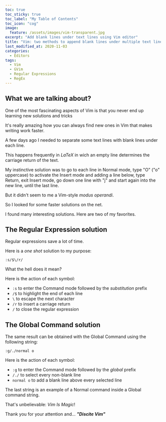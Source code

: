 ```yaml
---
toc: true
toc_sticky: true
toc_label: "My Table of Contents"
toc_icon: "cog"
image:
  feature: /assets/images/vim-transparent.jpg
excerpt: "Add blank lines under text lines using Vim editor"
title: "Vim: two methods to append blank lines under multiple text lines"
last_modified_at: 2020-11-03
categories:
  - Editors
tags:
  - Vim
  - GVim
  - Regular Expressions
  - RegEx
---
```


## What we are talking about?

One of the most fascinating aspects of Vim is that you never end up learning new solutions and tricks

It's really amazing how you can always find new ones in Vim that makes writing work faster.

A few days ago I needed to separate some text lines with blank lines under each line.

This happens frequently in _LaTeX_ in wich an empty line determines the carriage return of the text.

My instinctive solution was to go to each line in Normal mode, type "O" ("o" uppercase) to activate the Insert mode and adding a line below, type Return, exit Insert mode, go down one line with "j" and start again into the new line, until the last line.

But it didn't seem to me a Vim-style _modus operandi_.

So I looked for some faster solutions on the net.

I found many interesting solutions. Here are two of my favorites.


## The Regular Expression solution

Regular expressions save a lot of time.

Here is a _one shot_ solution to my purpose:

``` vim
:s/$\/r/
```
What the hell does it mean?

Here is the action of each symbol:

- `:s` to enter the Command mode followed by the _substitution_ prefix
- `/$` to highlight the end of each line
- `\` to escape the next character
- `/r` to insert a carriage return
- `/` to close the regular expression

## The Global Command solution

The same result can be obtained with the Global Command using the following string:

```vim
:g/./normal o
```

Here is the action of each symbol:

- `:g` to enter the Command mode followed by the _global_ prefix
- `/./` to select every non-blank line
- `normal o` to add a blank line above every selected line

The last string is an example of a Normal command inside a Global command string.

That's unbelievable: _Vim Is Magic_!

Thank you for your attention and... **_"Discite Vim"_**
